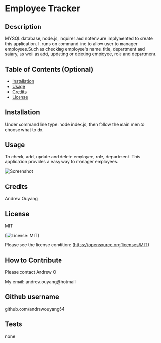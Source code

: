 
# Employee Tracker

## Description
MYSQL database, node.js, inquirer and notenv are implymented to create this application. It runs on command line to allow user to manager employees.Such as checking employee's name, title, department and salary, as well as add, updating or deleting employee, role and department.

## Table of Contents (Optional)

- [Installation](#installation)
- [Usage](#usage)
- [Credits](#credits)
- [License](#license)


## Installation
Under command line type: node index.js, then follow the main men to choose what to do.

## Usage
To check, add, update and delete employee, role, department. This application provides a easy way to manager employees.

![Screenshot](assets/images/screenshot.png)

## Credits
Andrew Ouyang

## License
MIT

[![License: MIT](https://img.shields.io/badge/License-MIT-yellow.svg)]

Please see the license condition: 
(https://opensource.org/licenses/MIT)

## How to Contribute
Please contact Andrew O

My email: 
andrew.ouyang@hotmail

## Github username
github.com/andrewouyang64

## Tests
none
